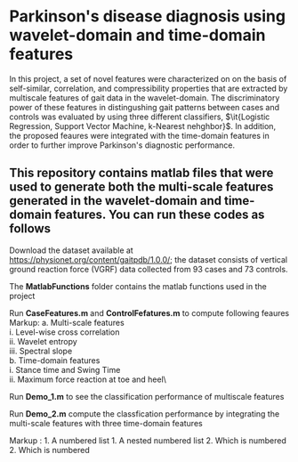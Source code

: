 # Parkinson's disease diagnosis using wavelet-domain and time-domain features
In this project, a set of novel features were characterized on on the basis of self-similar, correlation, and compressibility properties that are extracted by multiscale features of gait data in the wavelet-domain. The discriminatory power of these features in distingushing gait patterns between cases and controls was evaluated by using three different classifiers, $\it{Logistic Regression, Support Vector Machine, k-Nearest nehghbor}$. In addition, the proposed feaures were integrated with the time-domain features in order to  further improve Parkinson's diagnostic performance. 

## This repository contains matlab files that were used to generate both the multi-scale features generated in the  wavelet-domain and time-domain features. You can run these codes as follows

Download the dataset available at https://physionet.org/content/gaitpdb/1.0.0/; the dataset consists of vertical ground reaction force (VGRF) data collected from 93 cases and 73 controls. 

The **MatlabFunctions** folder contains the matlab functions used in the project

Run **CaseFeatures.m** and **ControlFefatures.m**  to compute following feaures 
   Markup: a. Multi-scale features \
    i. Level-wise cross correlation \
    ii. Wavelet entropy\
    iii. Spectral slope \
   b. Time-domain features \
    i. Stance time and Swing Time\
    ii. Maximum force reaction at toe and heel\

Run **Demo_1.m** to see the classification performance of multiscale features 

Run **Demo_2.m** compute the classfication performance by integrating the multi-scale features with three time-domain features


 Markup : 1. A numbered list
              1. A nested numbered list
              2. Which is numbered
          2. Which is numbered
